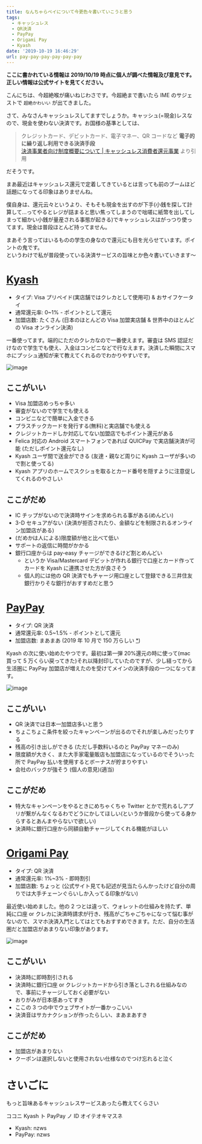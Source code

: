 ```yaml
---
title: なんちゃらペイについて今更色々書いていこうと思う
tags:
  - キャッシュレス
  - QR決済
  - PayPay
  - Origami Pay
  - Kyash
date: '2019-10-19 16:46:29'
url: pay-pay-pay-pay-pay-pay
---
```


**ここに書かれている情報は 2019/10/19 時点に個人が調べた情報及び意見です。正しい情報は公式サイトを見てください。**

こんにちは、今超絶喉が痛いねじわさです。今超絶まで書いたら IME のサジェストで `超絶かわいい` が出てきました。

さて、みなさんキャッシュレスしてますでしょうか。キャッシュ(=現金)レスなので、現金を使わない決済です。お国様の基準としては、

> クレジットカード、デビットカード、電子マネー、QR コードなど **電子的に繰り返し利用できる決済手段**  
> [決済事業者向け制度概要について | キャッシュレス消費者還元事業](https://cashless.go.jp/providers/about.html) より引用

だそうです。

まあ最近はキャッシュレス還元で定着してきているとは言っても前のブームほど話題になってる印象はありませんね。

僕自身は、還元云々というより、そもそも現金を出すのが下手(小銭を探して計算して...ってやるとレジが詰まると思い焦ってしまうので咄嗟に紙幣を出してしまって細かい小銭が量産される事態が起きる)でキャッシュレスはがっつり使ってます。現金は普段ほとんど持ってません。

まあそう言ってはいるものの学生の身なので還元にも目を光らせています。ポイントの鬼です。  
というわけで私が普段使っている決済サービスの旨味とか色々書いていきます～

# [Kyash](https://kyash.co/)

- タイプ: Visa プリペイド(実店舗ではクレカとして使用可) & おサイフケータイ
- 通常還元率: 0~1% - ポイントとして還元
- 加盟店数: たくさん (日本のほとんどの Visa 加盟実店舗 & 世界中のほとんどの Visa オンライン決済)

一番使ってます。端的にただのクレカなので一番使えます。審査は SMS 認証だけなので学生でも使え、入金はコンビニなどで行なえます。決済した瞬間にスマホにプッシュ通知が来て教えてくれるのでわかりやすいです。

![image](/static/files-blog-nzws-me/pay-pay-pay-pay-pay-pay/19hidvnf4sg.png)

## ここがいい

- Visa 加盟店めっちゃ多い
- 審査がないので学生でも使える
- コンビニなどで簡単に入金できる
- プラスチックカードを発行する(無料)と実店舗でも使える
- クレジットカードしか対応してない加盟店でもポイント還元がある
- Felica 対応の Android スマートフォンであれば QUICPay で実店舗決済が可能 (ただしポイント還元なし)
- Kyash ユーザ間で送金ができる (友達・親など周りに Kyash ユーザが多いので割と使ってる)
- Kyash アプリのホームでスクショを取るとカード番号を隠すように注意促してくれるのやさしい

## ここがだめ

- IC チップがないので決済時サインを求められる事がある(めんどい)
- 3-D セキュアがない (決済が拒否されたり、金額などを制限されるオンライン加盟店がある)
- (だめかは人による)限度額が他と比べて低い
- サポートの返信に時間がかかる
- 銀行口座からは pay-easy チャージができるけど割とめんどい
  - というか Visa/Mastercard デビットが作れる銀行で口座とカード作ってカードを Kyash に連携させた方が良さそう
  - 個人的には他の QR 決済でもチャージ用口座として登録できる三井住友銀行かりそな銀行がおすすめだと思う

# [PayPay](https://paypay.ne.jp/)

- タイプ: QR 決済
- 通常還元率: 0.5~1.5% - ポイントとして還元
- 加盟店数: まあまあ (2019 年 10 月で 150 万らしい [\*](https://www.ryutsuu.biz/promotion/l100249.html))

Kyash の次に使い始めたやつです。最初は第一弾 20%還元の時に使って(mac 買って 5 万くらい戻ってきた)それ以降封印していたのですが、少し経ってから生活圏に PayPay 加盟店が増えたのを受けてメインの決済手段の一つになってます。

![image](/static/files-blog-nzws-me/pay-pay-pay-pay-pay-pay/f5trb3qmpcg.png)

## ここがいい

- QR 決済では日本一加盟店多いと思う
- ちょこちょこ条件を絞ったキャンペーンが出るのでそれが楽しみだったりする
- 残高の引き出しができる (ただし手数料いるのと PayPay マネーのみ)
- 限度額が大きく、また大手家電量販店も加盟店になっているのでそういった所で PayPay 払いを使用するとボーナスが貯まりやすい
- 会社のバックが強そう (個人の意見)(適当)

## ここがだめ

- 特大なキャンペーンをやるときにめちゃくちゃ Twitter とかで荒れるしアプリが繋がんなくなるわでどうにかしてほしい(というか普段から使ってる身からするとあんまやらないで欲しい)
- 決済時に銀行口座から同額自動チャージしてくれる機能がほしい

# [Origami Pay](https://origami.com/)

- タイプ: QR 決済
- 通常還元率: 1%~3% - 即時割引
- 加盟店数: ちょっと (公式サイト見ても記述が見当たらんかったけど自分の周りでは大手チェーンぐらいしか入ってる印象がない)

最近使い始めました。他の 2 つとは違って、ウォレットの仕組みを持たず、単純に口座 or クレカに決済時請求が行き、残高がごちゃごちゃになって悩む事がないので、スマホ決済入門としてはとてもおすすめできます。ただ、自分の生活圏だと加盟店があまりない印象があります。

![image](/static/files-blog-nzws-me/pay-pay-pay-pay-pay-pay/inu0867st88.png)

## ここがいい

- 決済時に即時割引される
- 決済時に銀行口座 or クレジットカードから引き落としされる仕組みなので、事前にチャージしておく必要がない
- おりがみが日本感あってすき
- ここの 3 つの中でウェブサイトが一番かっこいい
- 決済音はサカナクションが作ったらしい、まあまあすき

## ここがだめ

- 加盟店があまりない
- クーポンは選択しないと使用されない仕様なのでつけ忘れると泣く

# さいごに

もっと旨味あるキャッシュレスサービスあったら教えてくらさい

ココニ Kyash ト PayPay ノ ID オイテオキマスネ

- Kyash: nzws
- PayPay: nzws
